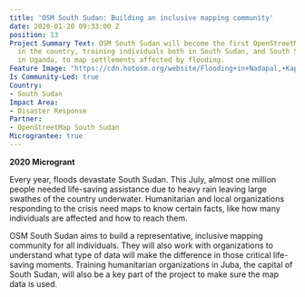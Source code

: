 ```yaml
---
title: 'OSM South Sudan: Building an inclusive mapping community'
date: 2020-01-20 09:33:00 Z
position: 13
Project Summary Text: OSM South Sudan will become the first OpenStreetMap community
  in the country, training individuals both in South Sudan, and South Sudanese refugees
  in Uganda, to map settlements affected by flooding.
Feature Image: "https://cdn.hotosm.org/website/Flooding+in+Nadapal,+Kapoeta+State,+Eastern+Equatorial-05e5b0.jpg"
Is Community-Led: true
Country:
- South Sudan
Impact Area:
- Disaster Response
Partner:
- OpenStreetMap South Sudan
Micrograntee: true
---
```


**2020 Microgrant** 
 
Every year, floods devastate South Sudan. This July, almost one million people needed life-saving assistance due to heavy rain leaving large swathes of the country underwater. Humanitarian and local organizations responding to the crisis need maps to know certain facts, like how many individuals are affected and how to reach them.
 
OSM South Sudan aims to build a representative, inclusive mapping community for all individuals. They will also work with organizations to understand what type of data will make the difference in those critical life-saving moments. Training humanitarian organizations in Juba, the capital of South Sudan, will also be a key part of the project to make sure the map data is used. 

